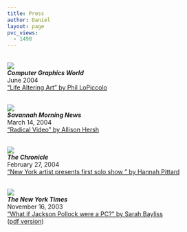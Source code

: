 ```yaml
---
title: Press
author: Daniel
layout: page
pvc_views:
  - 1498
---
```

<p><a href="http://cgw.pennnet.com/Articles/Article_Display.cfm?Section=Articles&#038;Subsection=Display&#038;ARTICLE_ID=206652"><br />
<img src ="http://www.shiffman.net/pressimages/cgw.jpg" border = 0/></a><br />
<b><i>Computer Graphics World</i></b><br />
June 2004<br />
<a href="http://cgw.pennnet.com/Articles/Article_Display.cfm?Section=Articles&#038;Subsection=Display&#038;ARTICLE_ID=206652">&#8220;Life Altering Art&#8221; by Phil LoPiccolo</a></p>
<p><a href="http://www.savannahnow.com/stories/031404/LOC_artcolumn.shtml"><br />
<img src ="http://www.shiffman.net/pressimages/savmorn.jpg" border = 0/></a><br />
<b><i>Savannah Morning News</i></b><br />
March 14, 2004<a href="http://www.savannahnow.com/stories/031404/LOC_artcolumn.shtml"><br />
&#8220;Radical Video&#8221; by Allison Hersh</a></p>
<p><a href="http://www.thecampuschronicle.com/archive/vol_4/02_27/inside_shiffman.html"><br />
<img src ="http://www.shiffman.net/pressimages/savchron.jpg" border = 0/></a><br />
<b><i>The Chronicle</i></b><br />
February 27, 2004<a href="http://www.thecampuschronicle.com/archive/vol_4/02_27/inside_shiffman.html"><br />
&#8220;New York artist presents first solo show &#8221; by Hannah Pittard</a></p>
<p><a href="http://www.nytimes.com/2003/11/16/arts/design/16BAYL.html?ex=1384318800&#038;en=3c7a23abbb0a2531&#038;ei=5007&#038;partner=USERLAND"><br />
<img src ="http://www.shiffman.net/pressimages/nytimes2.jpg" border = 0/></a><br />
<b><i>The New York Times</i></b><br />
November 16, 2003<br />
<a href="http://www.nytimes.com/2003/11/16/arts/design/16BAYL.html?ex=1384318800&#038;en=3c7a23abbb0a2531&#038;ei=5007&#038;partner=USERLAND">&#8220;What if Jackson Pollock were a PC?&#8221; by Sarah Bayliss</a><br />
(<a href="http://www.shiffman.net/shiffman-nyt.pdf">pdf version</a>)</p>

